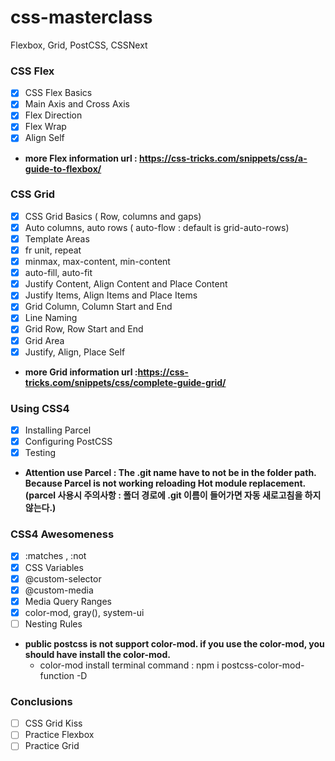# css-masterclass

Flexbox, Grid, PostCSS, CSSNext

### CSS Flex
 - [x] CSS Flex Basics
 - [x] Main Axis and Cross Axis
 - [x] Flex Direction
 - [x] Flex Wrap
 - [x] Align Self

 * **more Flex information url : https://css-tricks.com/snippets/css/a-guide-to-flexbox/**

### CSS Grid
 - [x] CSS Grid Basics ( Row, columns and gaps) 
 - [x] Auto columns, auto rows ( auto-flow : default is grid-auto-rows)
 - [x] Template Areas
 - [x] fr unit, repeat
 - [x] minmax, max-content, min-content
 - [x] auto-fill, auto-fit
 - [x] Justify Content, Align Content and Place Content
 - [x] Justify Items, Align Items and Place Items
 - [x] Grid Column, Column Start and End
 - [x] Line Naming
 - [x] Grid Row, Row Start and End
 - [x] Grid Area
 - [x] Justify, Align, Place Self
 
 * **more Grid information url :https://css-tricks.com/snippets/css/complete-guide-grid/**

### Using CSS4
 - [x] Installing Parcel
 - [x] Configuring PostCSS
 - [x] Testing

 * **Attention use Parcel : The .git name have to not be in the folder path. Because Parcel is not working reloading Hot module replacement. (parcel 사용시 주의사항 : 폴더 경로에 .git 이름이 들어가면 자동 새로고침을 하지 않는다.)**

### CSS4 Awesomeness
 - [x] :matches , :not
 - [x] CSS Variables
 - [x] @custom-selector
 - [x] @custom-media
 - [x] Media Query Ranges
 - [x] color-mod, gray(), system-ui
 - [ ] Nesting Rules

 * **public postcss is not support color-mod. if you use the color-mod, you should have install the color-mod.**
   - color-mod install terminal command : npm i postcss-color-mod-function -D

### Conclusions
 - [ ] CSS Grid Kiss
 - [ ] Practice Flexbox
 - [ ] Practice Grid
